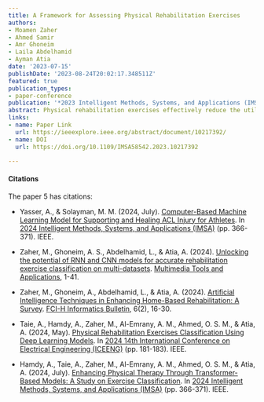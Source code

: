 ```yaml
---
title: A Framework for Assessing Physical Rehabilitation Exercises
authors:
- Moamen Zaher
- Ahmed Samir
- Amr Ghoneim
- Laila Abdelhamid
- Ayman Atia
date: '2023-07-15'
publishDate: '2023-08-24T20:02:17.348511Z'
featured: true
publication_types:
- paper-conference
publication: '*2023 Intelligent Methods, Systems, and Applications (IMSA)*'
abstract: Physical rehabilitation exercises effectively reduce the utilization of healthcare systems through exercises designed to restore and improve the level of functionality of each patient and track the recovery process. Thus, the rehabilitation exercises lower hospital admissions, length of stays, and readmissions. This study proposes a framework for evaluating physical rehabilitation exercises and monitoring patients' progress to reduce the costs associated with rehabilitation. The automated evaluation of the exercises also provides personalization options that enable clinicians to design personalized treatment plans. A fully-automated evaluation framework must identify the distinct skeletal parts, angles, and trajectories for each exercise to distinguish one exercise from another. The proposed framework starts by recording a patient's movements using an RGB camera and then extracts the different skeletal parts from the video for classification and monitoring purposes. Thus, the study also addresses the feasibility of employing an RGB rather than a Kinect camera. A feature ranking algorithm (the Fast Correlation Based Filter) was applied to select essential features. Then, the experiments investigated two classifiers using two sets of rehabilitation exercises (along with their respective mistakes) to classify the movements. The proposed approach achieved 99.64% and 90% accuracy using the Extra Tree Classifier and the One Dollar algorithm, respectively.
links:
- name: Paper Link
  url: https://ieeexplore.ieee.org/abstract/document/10217392/
- name: DOI
  url: https://doi.org/10.1109/IMSA58542.2023.10217392

---
```

#### Citations

The paper 5 has citations: 

- Yasser, A., & Solayman, M. M. (2024, July). [Computer-Based Machine Learning Model for Supporting and Healing ACL Injury for Athletes](https://ieeexplore.ieee.org/abstract/document/10652749). In [2024 Intelligent Methods, Systems, and Applications (IMSA)](https://ieeexplore.ieee.org/xpl/conhome/10651578/proceeding) (pp. 366-371). IEEE.

- Zaher, M., Ghoneim, A. S., Abdelhamid, L., & Atia, A. (2024). [Unlocking the potential of RNN and CNN models for accurate rehabilitation exercise classification on multi-datasets](https://link.springer.com/article/10.1007/s11042-024-19092-0). [Multimedia Tools and Applications](https://link.springer.com/journal/11042), 1-41.

- Zaher, M., Ghoneim, A., Abdelhamid, L., & Atia, A. (2024). [Artificial Intelligence Techniques in Enhancing Home-Based Rehabilitation: A Survey](https://fcihib.journals.ekb.eg/article_355604.html?lang=en). [FCI-H Informatics Bulletin](https://fcihib.journals.ekb.eg/?lang=en), 6(2), 16-30.

- Taie, A., Hamdy, A., Zaher, M., Al-Emrany, A. M., Ahmed, O. S. M., & Atia, A. (2024, May). [Physical Rehabilitation Exercises Classification Using Deep Learning Models](https://ieeexplore.ieee.org/abstract/document/10566467). In [2024 14th International Conference on Electrical Engineering (ICEENG)](https://ieeexplore.ieee.org/xpl/conhome/10566277/proceeding) (pp. 181-183). IEEE.

- Hamdy, A., Taie, A., Zaher, M., Al-Emrany, A. M., Ahmed, O. S. M., & Atia, A. (2024, July). [Enhancing Physical Therapy Through Transformer-Based Models: A Study on Exercise Classification](https://ieeexplore.ieee.org/abstract/document/10652817). In [2024 Intelligent Methods, Systems, and Applications (IMSA)](https://ieeexplore.ieee.org/xpl/conhome/10651578/proceeding) (pp. 366-371). IEEE.